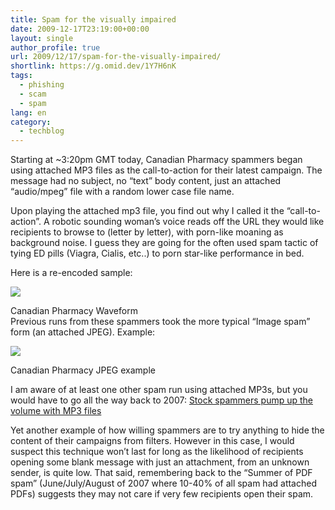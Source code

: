 ```yaml
---
title: Spam for the visually impaired
date: 2009-12-17T23:19:00+00:00
layout: single
author_profile: true
url: 2009/12/17/spam-for-the-visually-impaired/
shortlink: https://g.omid.dev/1Y7H6nK
tags:
  - phishing
  - scam
  - spam
lang: en
category: 
  - techblog
---
```

Starting at ~3:20pm GMT today, Canadian Pharmacy spammers began using attached MP3 files as the call-to-action for their latest campaign. The message had no subject, no “text” body content, just an attached “audio/mpeg” file with a random lower case file name.

Upon playing the attached mp3 file, you find out why I called it the “call-to-action”. A robotic sounding woman’s voice reads off the URL they would like recipients to browse to (letter by letter), with porn-like moaning as background noise. I guess they are going for the often used spam tactic of tying ED pills (Viagra, Cialis, etc..) to porn star-like performance in bed.

Here is a re-encoded sample:

[![](http://2.bp.blogspot.com/_vaUVXcmC3OI/Syq0MqdX8PI/AAAAAAAAAY8/-Pcrw_KE7JM/s640/Canadian+Pharmacy+Waveform.png)](http://www.sophos.com/anz/audio/canpharm.mp3)

Canadian Pharmacy Waveform  
Previous runs from these spammers took the more typical “Image spam” form (an attached JPEG). Example:

[![](http://3.bp.blogspot.com/_vaUVXcmC3OI/Syq0RJeySxI/AAAAAAAAAZE/KzSlVCmX0tY/s640/Canadian+Pharmacy+JPEG+example.png)](http://3.bp.blogspot.com/_vaUVXcmC3OI/Syq0RJeySxI/AAAAAAAAAZE/KzSlVCmX0tY/s1600-h/Canadian+Pharmacy+JPEG+example.png)

Canadian Pharmacy JPEG example

I am aware of at least one other spam run using attached MP3s, but you would have to go all the way back to 2007: [Stock spammers pump up the volume with MP3 files](http://www.sophos.com/pressoffice/news/articles/2007/10/stock-mp3.html)

Yet another example of how willing spammers are to try anything to hide the content of their campaigns from filters. However in this case, I would suspect this technique won’t last for long as the likelihood of recipients opening some blank message with just an attachment, from an unknown sender, is quite low. That said, remembering back to the “Summer of PDF spam” (June/July/August of 2007 where 10-40% of all spam had attached PDFs) suggests they may not care if very few recipients open their spam.